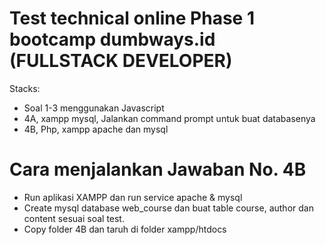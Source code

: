 # Test technical online Phase 1 bootcamp dumbways.id (FULLSTACK DEVELOPER)

Stacks:
- Soal 1-3 menggunakan Javascript
- 4A, xampp mysql, Jalankan command prompt untuk buat databasenya
- 4B, Php, xampp apache dan mysql

# Cara menjalankan Jawaban No. 4B
- Run aplikasi XAMPP dan run service apache & mysql
- Create mysql database web_course dan buat table course, author dan content sesuai soal test.
- Copy folder 4B dan taruh di folder xampp/htdocs
